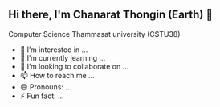 ## Hi there, I'm Chanarat Thongin (Earth) 👋

Computer Science Thammasat university (CSTU38)

- 👀 I’m interested in ...
- 🌱 I’m currently learning ...
- 💞️ I’m looking to collaborate on ...
- 📫 How to reach me ...
- 😄 Pronouns: ...
- ⚡ Fun fact: ...

<!---
Earthchnt/Earthchnt is a ✨ special ✨ repository because its `README.md` (this file) appears on your GitHub profile.
You can click the Preview link to take a look at your changes.
--->
